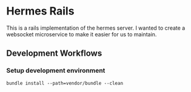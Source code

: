 # Hermes Rails

This is a rails implementation of the hermes server.
I wanted to create a websocket microservice to make
it easier for us to maintain.

## Development Workflows

### Setup development environment

``bundle install --path=vendor/bundle --clean``

